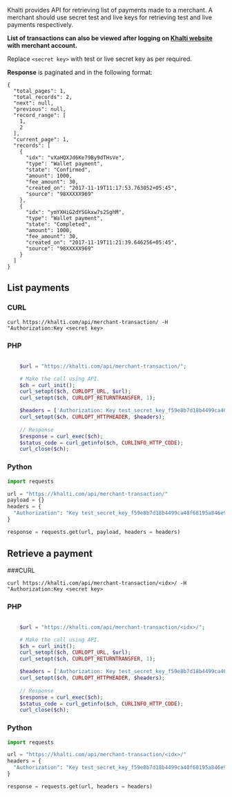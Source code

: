 Khalti provides API for retrieving list of payments made to a merchant.
A merchant should use secret test and live keys for retrieving test and live payments respectively.

**List of transactions can also be viewed after logging on [Khalti website](https://khalti.com) with merchant account.**

Replace `<secret key>` with test or live secret key as per required.

**Response** is paginated and in the following format:

```
{
  "total_pages": 1,
  "total_records": 2,
  "next": null,
  "previous": null,
  "record_range": [
    1,
    2
  ],
  "current_page": 1,
  "records": [
    {
      "idx": "vXaHQXJd6Ke79By9dTHsVe",
      "type": "Wallet payment",
      "state": "Confirmed",
      "amount": 1000,
      "fee_amount": 30,
      "created_on": "2017-11-19T11:17:53.763052+05:45",
      "source": "98XXXXX969"
    },
    {
      "idx": "ymYXHiG2dYSGkxw7s2SghM",
      "type": "Wallet payment",
      "state": "Completed",
      "amount": 1000,
      "fee_amount": 30,
      "created_on": "2017-11-19T11:21:39.646256+05:45",
      "source": "98XXXXX969"
    }
  ]
}
```


## List payments

### CURL

```curl
curl https://khalti.com/api/merchant-transaction/ -H "Authorization:Key <secret key>
```

### PHP
```php
   
    $url = "https://khalti.com/api/merchant-transaction/";

    # Make the call using API.
    $ch = curl_init();
    curl_setopt($ch, CURLOPT_URL, $url);
    curl_setopt($ch, CURLOPT_RETURNTRANSFER, 1);

    $headers = ['Authorization: Key test_secret_key_f59e8b7d18b4499ca40f68195a846e9b'];
	curl_setopt($ch, CURLOPT_HTTPHEADER, $headers);
    
    // Response
    $response = curl_exec($ch);
    $status_code = curl_getinfo($ch, CURLINFO_HTTP_CODE);
    curl_close($ch);

```

### Python

```python
import requests

url = "https://khalti.com/api/merchant-transaction/"
payload = {}
headers = {
  "Authorization": "Key test_secret_key_f59e8b7d18b4499ca40f68195a846e9b"
}

response = requests.get(url, payload, headers = headers)
```



## Retrieve a payment

###CURL 

```curl
curl https://khalti.com/api/merchant-transaction/<idx>/ -H "Authorization:Key <secret key>
```

### PHP
```php
   
    $url = "https://khalti.com/api/merchant-transaction/<idx>/";

    # Make the call using API.
    $ch = curl_init();
    curl_setopt($ch, CURLOPT_URL, $url);
    curl_setopt($ch, CURLOPT_RETURNTRANSFER, 1);

    $headers = ['Authorization: Key test_secret_key_f59e8b7d18b4499ca40f68195a846e9b'];
	curl_setopt($ch, CURLOPT_HTTPHEADER, $headers);
    
    // Response
    $response = curl_exec($ch);
    $status_code = curl_getinfo($ch, CURLINFO_HTTP_CODE);
    curl_close($ch);

```

### Python

```python
import requests

url = "https://khalti.com/api/merchant-transaction/<idx>/"
headers = {
  "Authorization": "Key test_secret_key_f59e8b7d18b4499ca40f68195a846e9b"
}

response = requests.get(url, headers = headers)
```

